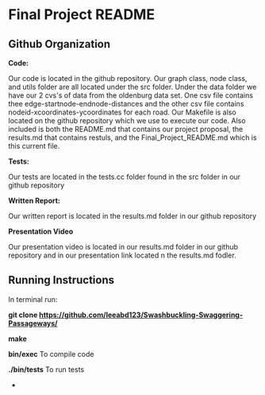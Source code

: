 # Final Project README

## Github Organization ##


**Code:** 

Our code is located in the github repository. Our graph class, node class, and utils folder are all located under the src folder. Under the data folder we have our 2 cvs's of data from the oldenburg data set. One csv file contains thee edge-startnode-endnode-distances and the other csv file contains nodeid-xcoordinates-ycoordinates for each road. Our Makefile is also located on the github repository which we use to execute our code. Also included is both the README.md that contains our project proposal, the results.md that contains restuls, and the Final_Project_README.md which is this current file. 

**Tests:**

Our tests are located in the tests.cc folder found in the src folder in our github repository

**Written Report:** 

Our written report is located in the results.md folder in our github repository

**Presentation Video**

Our presentation video is located in our results.md folder in our github repository and in our presentation link located n the results.md fodler.


## Running Instructions ##

In terminal run:

**git clone https://github.com/leeabd123/Swashbuckling-Swaggering-Passageways/**

**make**

**bin/exec** To compile code 

**./bin/tests** To run tests

*
